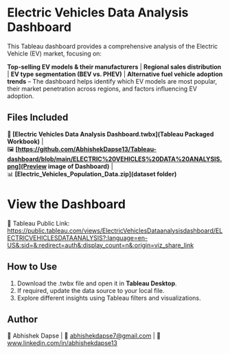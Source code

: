 # Electric Vehicles Data Analysis Dashboard
This Tableau dashboard provides a comprehensive analysis of the Electric Vehicle (EV) market, focusing on:

**Top-selling EV models & their manufacturers** | 
**Regional sales distribution** | 
**EV type segmentation (BEV vs. PHEV)** | 
**Alternative fuel vehicle adoption trends** 
– The dashboard helps identify which EV models are most popular, their market penetration across regions, and factors influencing EV adoption.


## Files Included  
**📂 [Electric Vehicles Data Analysis Dashboard.twbx](Tableau Packaged Workbook)** |  
  🖼️ **[https://github.com/AbhishekDapse13/Tableau-dashboard/blob/main/ELECTRIC%20VEHICLES%20DATA%20ANALYSIS.png](Preview image of Dashboard)** |  
  📊 **[Electric_Vehicles_Population_Data.zip](dataset folder)**


# View the Dashboard  
🔗 Tableau Public Link: https://public.tableau.com/views/ElectricVehiclesDataanalysisdashboard/ELECTRICVEHICLESDATAANALYSIS?:language=en-US&:sid=&:redirect=auth&:display_count=n&:origin=viz_share_link  

## How to Use  
1. Download the .twbx file and open it in **Tableau Desktop**.  
2. If required, update the data source to your local file.  
3. Explore different insights using Tableau filters and visualizations.  

## Author  
👤 Abhishek Dapse  | 📧 abhishekdapse7@gmail.com | 🔗 www.linkedin.com/in/abhishekdapse13   
